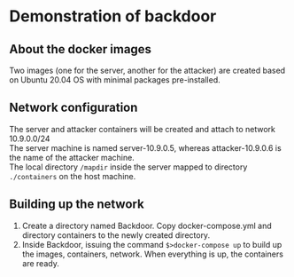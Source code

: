 # Demonstration of backdoor
## About the docker images
Two images (one for the server, another for the attacker) are created based on Ubuntu 20.04 OS with minimal packages pre-installed.<br>

## Network configuration
The server and attacker containers will be created and attach to network 10.9.0.0/24 <br>
The server machine is named server-10.9.0.5, whereas attacker-10.9.0.6 is the name of the attacker machine.<br>
The local directory `/mapdir` inside the server mapped to directory `./containers` on the host machine.<br>
## Building up the network
1. Create a directory named Backdoor. Copy docker-compose.yml and directory containers to the newly created directory.
2. Inside Backdoor, issuing the command `$>docker-compose up` to build up the images, containers, network. When everything is up, the containers are ready.<br>

